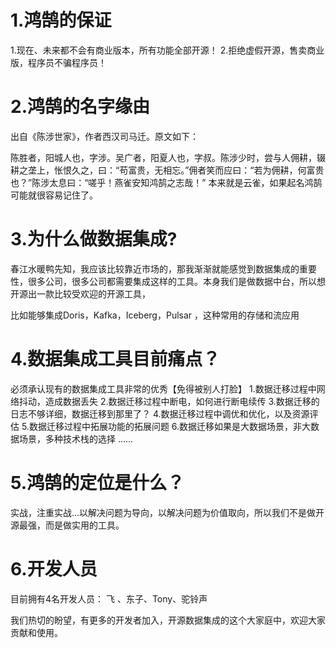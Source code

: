 

# 1.鸿鹄的保证

1.现在、未来都不会有商业版本，所有功能全部开源！
2.拒绝虚假开源，售卖商业版，程序员不骗程序员！

# 2.鸿鹄的名字缘由

出自《陈涉世家》，作者西汉司马迁。原文如下：

陈胜者，阳城人也，字涉。吴广者，阳夏人也，字叔。陈涉少时，尝与人佣耕，辍耕之垄上，怅恨久之，曰：“苟富贵，无相忘。”佣者笑而应曰：“若为佣耕，何富贵也？”陈涉太息曰：“嗟乎！燕雀安知鸿鹄之志哉！”
本来就是云雀，如果起名鸿鹄可能就很容易记住了。

# 3.为什么做数据集成?

春江水暖鸭先知，我应该比较靠近市场的，那我渐渐就能感觉到数据集成的重要性，很多公司，很多公司都需要集成这样的工具。本身我们是做数据中台，所以想开源出一款比较受欢迎的开源工具，



比如能够集成Doris，Kafka，Iceberg，Pulsar ，这种常用的存储和流应用



# 4.数据集成工具目前痛点？

必须承认现有的数据集成工具非常的优秀【免得被别人打脸】
1.数据迁移过程中网络抖动，造成数据丢失
2.数据迁移过程中断电，如何进行断电续传
3.数据迁移的日志不够详细，数据迁移到那里了？
4.数据迁移过程中调优和优化，以及资源评估
5.数据迁移过程中拓展功能的拓展问题
6.数据迁移如果是大数据场景，非大数据场景，多种技术栈的选择
......

# 5.鸿鹄的定位是什么？

实战，注重实战...以解决问题为导向，以解决问题为价值取向，所以我们不是做开源最强，而是做实用的工具。



# 6.开发人员

目前拥有4名开发人员：  飞  、东子、Tony、驼铃声 



我们热切的盼望，有更多的开发者加入，开源数据集成的这个大家庭中，欢迎大家贡献和使用。

